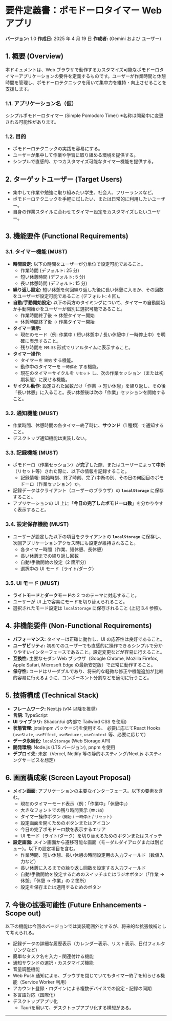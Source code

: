 # 要件定義書：ポモドーロタイマー Web アプリ

**バージョン:** 1.0
**作成日:** 2025 年 4 月 19 日
**作成者:** (Gemini および ユーザー)

## 1. 概要 (Overview)

本ドキュメントは、Web ブラウザで動作するカスタマイズ可能なポモドーロタイマーアプリケーションの要件を定義するものです。ユーザーが作業時間と休憩時間を管理し、ポモドーロテクニックを用いて集中力を維持・向上させることを支援します。

### 1.1. アプリケーション名（仮）

シンプルポモドーロタイマー (Simple Pomodoro Timer)
※名称は開発中に変更される可能性があります。

### 1.2. 目的

- ポモドーロテクニックの実践を容易にする。
- ユーザーが集中して作業や学習に取り組める環境を提供する。
- シンプルで直感的、かつカスタマイズ可能なタイマー機能を提供する。

## 2. ターゲットユーザー (Target Users)

- 集中して作業や勉強に取り組みたい学生、社会人、フリーランスなど。
- ポモドーロテクニックを手軽に試したい、または日常的に利用したいユーザー。
- 自身の作業スタイルに合わせてタイマー設定をカスタマイズしたいユーザー。

## 3. 機能要件 (Functional Requirements)

### 3.1. タイマー機能 (MUST)

- **時間設定:** 以下の時間をユーザーが分単位で設定可能であること。
  - 作業時間 (デフォルト: 25 分)
  - 短い休憩時間 (デフォルト: 5 分)
  - 長い休憩時間 (デフォルト: 15 分)
- **繰り返し設定:** 短い休憩を何回繰り返した後に長い休憩に入るか、その回数をユーザーが設定可能であること (デフォルト: 4 回)。
- **自動/手動開始設定:** 以下の両方のタイミングについて、タイマーの自動開始か手動開始かをユーザーが個別に選択可能であること。
  - 作業時間終了後 → 休憩タイマー開始
  - 休憩時間終了後 → 作業タイマー開始
- **タイマー表示:**
  - 現在のモード（例: 作業中 / 短い休憩中 / 長い休憩中 / 一時停止中）を明確に表示すること。
  - 残り時間を `MM:SS` 形式でリアルタイムに表示すること。
- **タイマー操作:**
  - タイマーを `開始` する機能。
  - 動作中のタイマーを `一時停止` する機能。
  - 現在のタイマーサイクルを `リセット` し、次の作業セッション（または初期状態）に戻せる機能。
- **サイクル動作:** 設定された回数だけ「作業 → 短い休憩」を繰り返し、その後「長い休憩」に入ること。長い休憩後は次の「作業」セッションを開始すること。

### 3.2. 通知機能 (MUST)

- 作業時間、休憩時間の各タイマー終了時に、**サウンド**（1 種類）で通知すること。
- デスクトップ通知機能は実装しない。

### 3.3. 記録機能 (MUST)

- ポモドーロ（作業セッション）が**完了**した際、またはユーザーによって**中断**（リセット等）された際に、以下の情報を記録すること。
  - 記録情報: 開始時刻、終了時刻、完了/中断の別、その日の何回目のポモドーロ（作業セッション）か。
- 記録データはクライアント（ユーザーのブラウザ）の **`localStorage`** に保存すること。
- アプリケーションの UI 上に「**今日の完了したポモドーロ数**」を分かりやすく表示すること。

### 3.4. 設定保存機能 (MUST)

- ユーザーが設定した以下の項目をクライアントの **`localStorage`** に保存し、次回アプリケーションアクセス時にも設定が維持されること。
  - 各タイマー時間（作業、短休憩、長休憩）
  - 長い休憩までの繰り返し回数
  - 自動/手動開始の設定（2 箇所分）
  - 選択中の UI モード（ライト/ダーク）

### 3.5. UI モード (MUST)

- **ライトモード**と**ダークモード**の 2 つのテーマに対応すること。
- ユーザーが UI 上で容易にモードを切り替えられること。
- 選択されたモード設定は `localStorage` に保存されること (上記 3.4 参照)。

## 4. 非機能要件 (Non-Functional Requirements)

- **パフォーマンス:** タイマーは正確に動作し、UI の応答性は良好であること。
- **ユーザビリティ:** 初めてのユーザーでも直感的に操作できるシンプルで分かりやすいインターフェースであること。設定変更などが容易に行えること。
- **互換性:** 主要なモダン Web ブラウザ（Google Chrome, Mozilla Firefox, Apple Safari, Microsoft Edge の最新安定版）で正常に動作すること。
- **保守性:** コードはリーダブルであり、将来的な軽微な修正や機能追加が比較的容易に行えるように、コンポーネント分割などを適切に行うこと。

## 5. 技術構成 (Technical Stack)

- **フレームワーク:** Next.js (v14 以降を推奨)
- **言語:** TypeScript
- **UI ライブラリ:** Shadcn/ui (内部で Tailwind CSS を使用)
- **状態管理:** jotai(npm パッケージ)を使用する、 必要に応じてReact Hooks (`useState`, `useEffect`, `useReducer`, `useContext` 等、必要に応じて)
- **データ永続化:** `localStorage` (Web Storage API)
- **開発環境:** Node.js (LTS バージョン),  pnpm を使用
- **デプロイ先:** 未定（Vercel, Netlify 等の静的ホスティング/Next.js ホスティングサービスを想定）

## 6. 画面構成案 (Screen Layout Proposal)

- **メイン画面:** アプリケーションの主要なインターフェース。以下の要素を含む。
  - 現在のタイマーモード表示（例：「作業中」「休憩中」）
  - 大きなフォントでの残り時間表示 (`MM:SS`)
  - タイマー操作ボタン (`開始` / `一時停止` / `リセット`)
  - 設定画面を開くためのボタンまたはアイコン
  - 今日の完了ポモドーロ数を表示するエリア
  - UI モード（ライト/ダーク）を切り替えるためのボタンまたはスイッチ
- **設定画面:** メイン画面から遷移可能な画面（モーダルダイアログまたは別ビュー）。以下の設定項目を含む。
  - 作業時間、短い休憩、長い休憩の時間設定用の入力フィールド（数値入力など）
  - 長い休憩に入るまでの繰り返し回数を設定する入力フィールド
  - 自動/手動開始を設定するためのスイッチまたはラジオボタン（「作業 → 休憩」「休憩 → 作業」の 2 箇所）
  - 設定を保存または適用するためのボタン

## 7. 今後の拡張可能性 (Future Enhancements - Scope out)

以下の機能は今回のバージョンでは実装範囲外とするが、将来的な拡張候補として考えられる。

- 記録データの詳細な履歴表示（カレンダー表示、リスト表示、日付フィルタリングなど）
- 簡単なタスク名を入力・関連付ける機能
- 通知サウンドの選択・カスタマイズ機能
- 音量調整機能
- Web Push 通知による、ブラウザを閉じていてもタイマー終了を知らせる機能（Service Worker 利用）
- アカウント登録・ログインによる複数デバイスでの設定・記録の同期
- 多言語対応（国際化）
- デスクトップアプリ化
	- Tauriを用いて、デスクトップアプリ化する構想がある。

---
